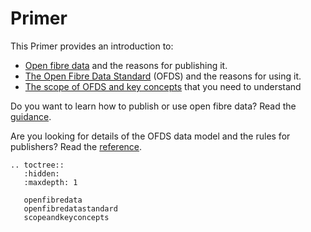 # Primer


This Primer provides an introduction to:

* [Open fibre data](openfibredata) and the reasons for publishing it.
* [The Open Fibre Data Standard](openfibredatastandard) (OFDS) and the reasons for using it.
* [The scope of OFDS and key concepts](scopeandkeyconcepts) that you need to understand

Do you want to learn how to publish or use open fibre data? Read the [guidance](../guidance/index.md).

Are you looking for details of the OFDS data model and the rules for publishers? Read the [reference](../reference/index.md).
```{eval-rst}
.. toctree::
   :hidden:
   :maxdepth: 1

   openfibredata
   openfibredatastandard
   scopeandkeyconcepts

```
